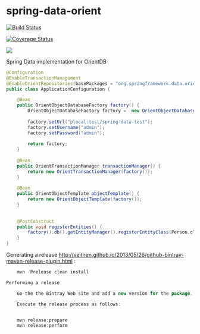 spring-data-orient
==================
[![Build Status](https://travis-ci.org/sleroy/spring-data-orient.svg?branch=master)](https://travis-ci.org/sleroy/spring-data-orient)

[![Coverage Status](https://img.shields.io/coveralls/sleroy/spring-data-orient.svg)](https://coveralls.io/r/sleroy/spring-data-orient)

<a href='https://bintray.com/sleroy/maven/spring-data-orient/view?source=watch' alt='Get automatic notifications about new "spring-data-orient" versions'><img src='https://www.bintray.com/docs/images/bintray_badge_color.png'></a>


Spring Data implementation for OrientDB

```java
@Configuration
@EnableTransactionManagement
@EnableOrientRepositories(basePackages = "org.springframework.data.orient.object.person")
public class ApplicationConfiguration {

    @Bean
    public OrientObjectDatabaseFactory factory() {
        OrientObjectDatabaseFactory factory =  new OrientObjectDatabaseFactory();
        
        factory.setUrl("plocal:test/spring-data-test");
        factory.setUsername("admin");
        factory.setPassword("admin");
        
        return factory;
    }
    
    @Bean
    public OrientTransactionManager transactionManager() {
        return new OrientTransactionManager(factory());
    }
    
    @Bean
    public OrientObjectTemplate objectTemplate() {
        return new OrientObjectTemplate(factory());
    }
    
        
    @PostConstruct
    public void registerEntities() {
        factory().db().getEntityManager().registerEntityClass(Person.class);
    }
}
```

Generating a release <http://veithen.github.io/2013/05/26/github-bintray-maven-release-plugin.html> : 

```java
    mvn -Prelease clean install

Performing a release

    Go the the Bintray Web site and add a new version for the package.

    Execute the release process as follows:


    mvn release:prepare
    mvn release:perform



```

